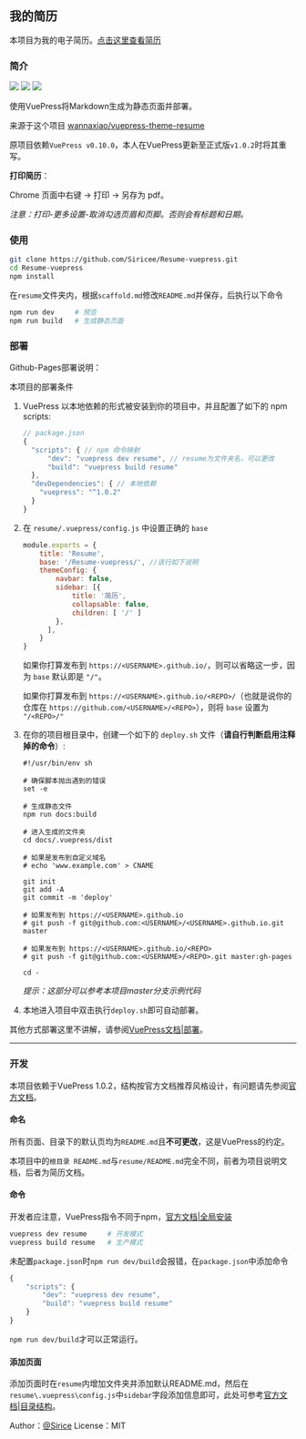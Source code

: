 ## 我的简历

本项目为我的电子简历。[点击这里查看简历](https://siricee.github.io/Resume-vuepress/)

### 简介

![](https://img.shields.io/badge/build-passing-brightgreen.svg)
![](https://img.shields.io/badge/VuePress-v1.0.2-orange.svg)
![](https://img.shields.io/badge/license-MIT-%23373737.svg)

使用VuePress将Markdown生成为静态页面并部署。

来源于这个项目 [wannaxiao/vuepress-theme-resume](https://github.com/wannaxiao/vuepress-theme-resume)

原项目依赖`VuePress v0.10.0`，本人在VuePress更新至正式版`v1.0.2`时将其重写。

**打印简历**：

Chrome 页面中右键 -> 打印 -> 另存为 pdf。

*注意：打印-更多设置-取消勾选页眉和页脚。否则会有标题和日期。*

### 使用

```bash
git clone https://github.com/Siricee/Resume-vuepress.git
cd Resume-vuepress
npm install
```
在`resume`文件夹内，根据`scaffold.md`修改`README.md`并保存，后执行以下命令
```bash
npm run dev 	# 预览
npm run build	# 生成静态页面
```
### 部署

Github-Pages部署说明：

本项目的部署条件

1. VuePress 以本地依赖的形式被安装到你的项目中，并且配置了如下的 npm scripts:
    ```javascript
    // package.json
    {
      "scripts": { // npm 命令映射
          "dev": "vuepress dev resume", // resume为文件夹名，可以更改
          "build": "vuepress build resume"
      },
      "devDependencies": { // 本地依赖
        "vuepress": "^1.0.2"
      }
    }
    ```
    
2. 在 `resume/.vuepress/config.js` 中设置正确的 `base`
    ```javascript
    module.exports = {
        title: 'Resume',
        base: '/Resume-vuepress/', //该行如下说明
        themeConfig: {
            navbar: false,
            sidebar: [{
                title: '简历',
                collapsable: false,
                children: [ '/' ]
            },
          ],
        }
    }
    ```
    如果你打算发布到 `https://<USERNAME>.github.io/`，则可以省略这一步，因为 `base` 默认即是 `"/"`。

    如果你打算发布到 `https://<USERNAME>.github.io/<REPO>/`（也就是说你的仓库在 `https://github.com/<USERNAME>/<REPO>`），则将 `base` 设置为 `"/<REPO>/"`
    
3. 在你的项目根目录中，创建一个如下的 `deploy.sh` 文件（**请自行判断启用注释掉的命令**）:
    ```shell
    #!/usr/bin/env sh

    # 确保脚本抛出遇到的错误
    set -e

    # 生成静态文件
    npm run docs:build

    # 进入生成的文件夹
    cd docs/.vuepress/dist

    # 如果是发布到自定义域名
    # echo 'www.example.com' > CNAME

    git init
    git add -A
    git commit -m 'deploy'

    # 如果发布到 https://<USERNAME>.github.io
    # git push -f git@github.com:<USERNAME>/<USERNAME>.github.io.git master

    # 如果发布到 https://<USERNAME>.github.io/<REPO>
    # git push -f git@github.com:<USERNAME>/<REPO>.git master:gh-pages

    cd -
    ```
    *提示：这部分可以参考本项目master分支示例代码*
    
4. 本地进入项目中双击执行`deploy.sh`即可自动部署。

其他方式部署这里不讲解，请参阅[VuePress文档|部署](https://v1.vuepress.vuejs.org/guide/deploy.html)。

---

### 开发

本项目依赖于VuePress 1.0.2，结构按官方文档推荐风格设计，有问题请先参阅[官方文档](https://v1.vuepress.vuejs.org/guide/deploy.html)。

#### 命名

所有页面、目录下的默认页均为`README.md`且**不可更改**，这是VuePress的约定。

本项目中的`根目录 README.md`与`resume/README.md`完全不同，前者为项目说明文档，后者为简历文档。

#### 命令

开发者应注意，VuePress指令不同于npm，[官方文档|全局安装](https://v1.vuepress.vuejs.org/zh/guide/getting-started.html#全局安装)

```bash
vuepress dev resume		# 开发模式
vuepress build resume	# 生产模式
```

未配置`package.json`时`npm run dev/build`会报错，在`package.json`中添加命令

```javascript
{
    "scripts": {
        "dev": "vuepress dev resume",
        "build": "vuepress build resume"
  	}
}
```

`npm run dev/build`才可以正常运行。

#### 添加页面

添加页面时在`resume`内增加文件夹并添加默认README.md，然后在`resume\.vuepress\config.js`中`sidebar`字段添加信息即可，此处可参考[官方文档|目录结构](https://v1.vuepress.vuejs.org/zh/guide/directory-structure.html)。

Author：[@Sirice](https://github.com/Siricee)   License：MIT
